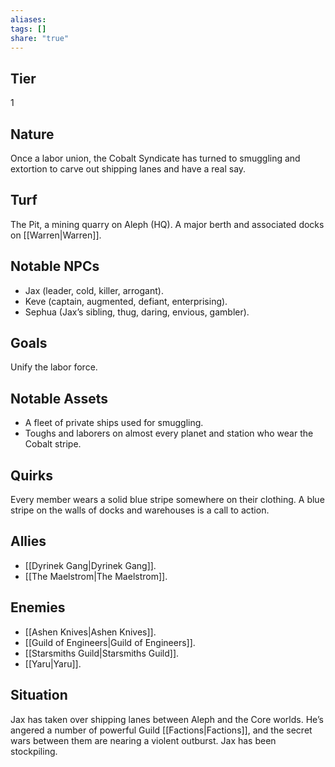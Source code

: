 ```yaml
---
aliases: 
tags: []
share: "true"
---
```

## Tier

1

## Nature

Once a labor union, the Cobalt Syndicate has turned to smuggling and extortion to carve out shipping lanes and have a real say.

## Turf

The Pit, a mining quarry on Aleph (HQ). A major berth and associated docks on [[Warren|Warren]].

## Notable NPCs

- Jax (leader, cold, killer, arrogant).
- Keve (captain, augmented, defiant, enterprising).
- Sephua (Jax’s sibling, thug, daring, envious, gambler).


## Goals

Unify the labor force.

## Notable Assets

- A fleet of private ships used for smuggling.
- Toughs and laborers on almost every planet and station who wear the Cobalt stripe.


## Quirks

Every member wears a solid blue stripe somewhere on their clothing. A blue stripe on the walls of docks and warehouses is a call to action.

## Allies

- [[Dyrinek Gang|Dyrinek Gang]].
- [[The Maelstrom|The Maelstrom]].


## Enemies

- [[Ashen Knives|Ashen Knives]].
- [[Guild of Engineers|Guild of Engineers]].
- [[Starsmiths Guild|Starsmiths Guild]].
- [[Yaru|Yaru]].


## Situation

Jax has taken over shipping lanes between Aleph and the Core worlds. He’s angered a number of powerful Guild [[Factions|Factions]], and the secret wars between them are nearing a violent outburst. Jax has been stockpiling.

